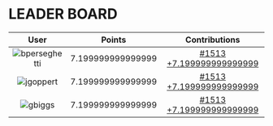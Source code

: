 
# **LEADER BOARD**

| **User** | **Points** | **Contributions** |
| :-------: | :------: | :-------: |
| ![bperseghetti]( https://avatars.githubusercontent.com/u/10233412?v=4 "bperseghetti")  | 7.199999999999999  | [#1513 +7.199999999999999](https://github.com/gazebosim/gazebo_test_cases/issues/1513#issuecomment-3221692710)  |
| ![jgoppert]( https://avatars.githubusercontent.com/u/473772?v=4 "jgoppert")  | 7.199999999999999  | [#1513 +7.199999999999999](https://github.com/gazebosim/gazebo_test_cases/issues/1513#issuecomment-3222312639)  |
| ![gbiggs]( https://avatars.githubusercontent.com/u/163151?v=4 "gbiggs")  | 7.199999999999999  | [#1513 +7.199999999999999](https://github.com/gazebosim/gazebo_test_cases/issues/1513#issuecomment-3222437048)  |
